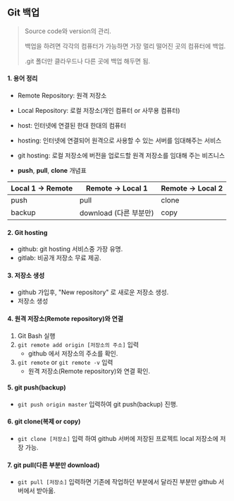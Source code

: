 ## Git 백업

> Source code와 version의 관리.
>
> 백업을 하려면 각각의 컴퓨터가 가능하면 가장 멀리 떨어진 곳의 컴퓨터에 백업.
>
> .git 폴더만 클라우드나 다른 곳에 백업 해두면 됨.



#### 1. 용어 정리

- Remote Repository: 원격 저장소
- Local Repository: 로컬 저장소(개인 컴퓨터 or 사무용 컴퓨터)
- host: 인터넷에 연결된 한대 한대의 컴퓨터

- hosting: 인터넷에 연결되어 원격으로 사용할 수 있는 서버를 임대해주는 서비스
- git hosting: 로컬 저장소에 버전을 업로드할 원격 저장소를 임대해 주는 비즈니스
-  **push**, **pull**, **clone** 개념표

| Local 1 -> Remote | Remote -> Local 1 | Remote -> Local 2 |
| ----------------- | ----------------- | ----------------- |
| push              | pull              | clone             |
| backup            | download (다른 부분만)          | copy              |



#### 2. Git hosting

- github: git hosting 서비스중 가장 유명.
- gitlab: 비공개 저장소 무료 제공.



#### 3. 저장소 생성

- github 가입후, "New repository" 로 새로운 저장소 생성.
- 저장소 생성



#### 4. 원격 저장소(Remote repository)와 연결

1. Git Bash 실행
2. `git remote add origin [저장소의 주소]` 입력
   - github 에서 저장소의 주소를 확인.
3. `git remote` or `git remote -v` 입력
   - 원격 저장소(Remote repository)와 연결 확인.



#### 5. git push(backup)

* `git push origin master` 입력하여 git push(backup) 진행.

  

#### 6. git clone(복제 or copy)
* `git clone [저장소]` 입력 하여 github 서버에 저장된 프로젝트 local 저장소에 저장 가능.



#### 7. git pull(다른 부분만 download)

* `git pull [저장소]` 입력하면 기존에 작업하던 부분에서 달라진 부분만 github 서버에서 받아옮.
